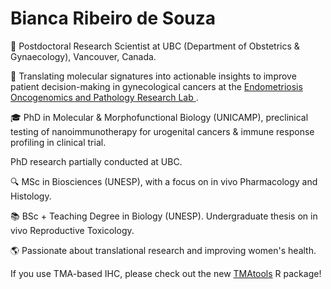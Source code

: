 # Bianca Ribeiro de Souza

🔬 Postdoctoral Research Scientist at UBC (Department of Obstetrics & Gynaecology), Vancouver, Canada.

🧬 Translating molecular signatures into actionable insights to improve patient decision-making in gynecological cancers at the [Endometriosis Oncogenomics and Pathology Research Lab
](https://www.edgeresearch.ca/bianca).

🎓 PhD in Molecular & Morphofunctional Biology (UNICAMP), preclinical testing of nanoimmunotherapy for urogenital cancers & immune response profiling in clinical trial.

PhD research partially conducted at UBC.

🔍 MSc in Biosciences (UNESP), with a focus on in vivo Pharmacology and Histology.

📚 BSc + Teaching Degree in Biology (UNESP). Undergraduate thesis on in vivo Reproductive Toxicology.

🌎 Passionate about translational research and improving women's health.

If you use TMA-based IHC, please check out the new [TMAtools](https://edgeresearch-ca.github.io/TMAtools/) R package!
